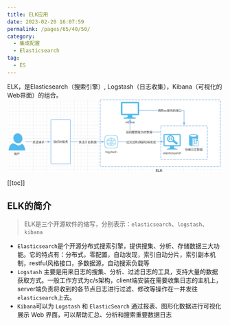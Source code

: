 ```yaml
---
title: ELK应用
date: 2023-02-20 16:07:59
permalink: /pages/65/40/50/
category: 
  - 集成配置
  - Elasticsearch
tag: 
  - ES
---
```




ELK，是Elasticsearch（搜索引擎）, Logstash（日志收集），Kibana（可视化的Web界面）的组合。
![](./library/elk.jpg)

<!-- more -->
[[toc]]

## ELK的简介
> ELK是三个开源软件的缩写，分别表示：`elasticsearch`、`logstash`、`kibana`
- `Elasticsearch`是个开源分布式搜索引擎，提供搜集、分析、存储数据三大功能。它的特点有：分布式，零配置，自动发现，索引自动分片，索引副本机制，restful风格接口，多数据源，自动搜索负载等
- `Logstash` 主要是用来日志的搜集、分析、过滤日志的工具，支持大量的数据获取方式。一般工作方式为c/s架构，client端安装在需要收集日志的主机上，server端负责将收到的各节点日志进行过滤、修改等操作在一并发往`elasticsearch`上去。
- `Kibana`可以为 `Logstash` 和 `ElasticSearch` 通过报表、图形化数据进行可视化展示 Web 界面，可以帮助汇总、分析和搜索重要数据日志

